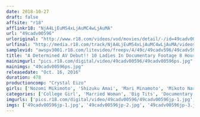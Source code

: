 ```yaml
---
date: 2018-10-27
draft: false
affsite: "r18"
afflinkr18: "NjA4LjEuMS4xLjAuMC4wLjAuMA"
url: "49cadv00596"
urloriginal: "http://www.r18.com/videos/vod/movies/detail/-/id=49cadv00596"
urlfinal: "http://media.r18.com/track/NjA4LjEuMS4xLjAuMC4wLjAuMA/videos/vod/movies/detail/-/id=49cadv00596"
samplevid: "awspv3001.r18.com/litevideo/freepv/4/49c/49cadv596/49cadv596_dmb_w.mp4"
title: "A Determined AV Debut!! 10 Ladies In Documentary Footage 8 Hours"
mainimgurl: "pics.r18.com/digital/video/49cadv00596/49cadv00596ps.jpg"
mainimgs: "49cadv00596ps.jpg"
releasedate: "Oct. 16, 2016"
duration: 478
productioncomp: "Crystal Eizo"
girls: ['Nozomi Mikimoto', 'Shizuku Amai', 'Mari Minamoto', 'Mikoto Narumiya', 'Risa Koyanagi', 'Hikaru Shibasaki', 'Serina Fukami', 'Aya Fukasawa']
categories: ['College Girl', 'Married Woman', 'Big Tits', 'Documentary', 'Creampie', 'Threesome / Foursome', 'Compilation', 'Debut', 'Over 4 Hours', 'Hi-Def']
imgurls: ['pics.r18.com/digital/video/49cadv00596/49cadv00596jp-1.jpg', 'pics.r18.com/digital/video/49cadv00596/49cadv00596jp-2.jpg', 'pics.r18.com/digital/video/49cadv00596/49cadv00596jp-3.jpg', 'pics.r18.com/digital/video/49cadv00596/49cadv00596jp-4.jpg', 'pics.r18.com/digital/video/49cadv00596/49cadv00596jp-5.jpg', 'pics.r18.com/digital/video/49cadv00596/49cadv00596jp-6.jpg', 'pics.r18.com/digital/video/49cadv00596/49cadv00596jp-7.jpg', 'pics.r18.com/digital/video/49cadv00596/49cadv00596jp-8.jpg', 'pics.r18.com/digital/video/49cadv00596/49cadv00596jp-9.jpg', 'pics.r18.com/digital/video/49cadv00596/49cadv00596jp-10.jpg', 'pics.r18.com/digital/video/49cadv00596/49cadv00596jp-11.jpg', 'pics.r18.com/digital/video/49cadv00596/49cadv00596jp-12.jpg', 'pics.r18.com/digital/video/49cadv00596/49cadv00596jp-13.jpg', 'pics.r18.com/digital/video/49cadv00596/49cadv00596jp-14.jpg', 'pics.r18.com/digital/video/49cadv00596/49cadv00596jp-15.jpg', 'pics.r18.com/digital/video/49cadv00596/49cadv00596jp-16.jpg', 'pics.r18.com/digital/video/49cadv00596/49cadv00596jp-17.jpg', 'pics.r18.com/digital/video/49cadv00596/49cadv00596jp-18.jpg', 'pics.r18.com/digital/video/49cadv00596/49cadv00596jp-19.jpg', 'pics.r18.com/digital/video/49cadv00596/49cadv00596jp-20.jpg']
imgs: ['49cadv00596jp-1.jpg', '49cadv00596jp-2.jpg', '49cadv00596jp-3.jpg', '49cadv00596jp-4.jpg', '49cadv00596jp-5.jpg', '49cadv00596jp-6.jpg', '49cadv00596jp-7.jpg', '49cadv00596jp-8.jpg', '49cadv00596jp-9.jpg', '49cadv00596jp-10.jpg', '49cadv00596jp-11.jpg', '49cadv00596jp-12.jpg', '49cadv00596jp-13.jpg', '49cadv00596jp-14.jpg', '49cadv00596jp-15.jpg', '49cadv00596jp-16.jpg', '49cadv00596jp-17.jpg', '49cadv00596jp-18.jpg', '49cadv00596jp-19.jpg', '49cadv00596jp-20.jpg']
---
```

